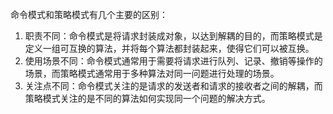 命令模式和策略模式有几个主要的区别：
1. 职责不同：命令模式是将请求封装成对象，以达到解耦的目的，而策略模式是定义一组可互换的算法，并将每个算法都封装起来，使得它们可以被互换。
2. 使用场景不同：命令模式通常用于需要将请求进行队列、记录、撤销等操作的场景，而策略模式通常用于多种算法对同一问题进行处理的场景。
3. 关注点不同：命令模式关注的是请求的发送者和请求的接收者之间的解耦，而策略模式关注的是不同的算法如何实现同一个问题的解决方式。